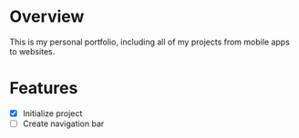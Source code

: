 # Overview

This is my personal portfolio, including all of my projects from mobile apps to websites.

# Features

- [x] Initialize project
- [ ] Create navigation bar
